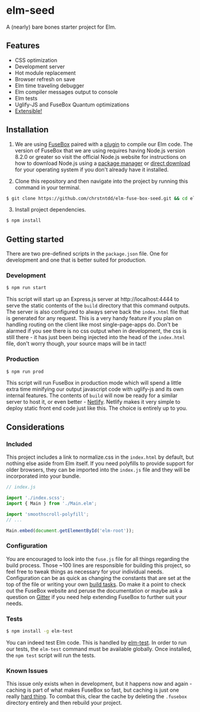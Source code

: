 # elm-seed

A (nearly) bare bones starter project for Elm.

## Features

- CSS optimization
- Development server
- Hot module replacement
- Browser refresh on save
- Elm time traveling debugger
- Elm compiler messages output to console
- Elm tests
- Uglify-JS and FuseBox Quantum optimizations
- [Extensible!](#considerations)

## Installation

1.  We are using [FuseBox](https://fuse-box.org/) paired with a [plugin](https://github.com/ccapndave/fuse-box-elm-plugin) to compile our Elm code. The version of FuseBox that we are using requires having Node.js version 8.2.0 or greater so visit the official Node.js website for instructions on how to download Node.js using a [package manager](https://nodejs.org/en/download/package-manager/) or [direct download](https://nodejs.org/en/download/) for your operating system if you don't already have it installed.

2.  Clone this repository and then navigate into the project by running this command in your terminal.

```bash
$ git clone https://github.com/chrstntdd/elm-fuse-box-seed.git && cd elm-fuse-box-seed
```

3.  Install project dependencies.

```bash
$ npm install
```

## Getting started

There are two pre-defined scripts in the `package.json` file. One for development and one that is better suited for production.

### Development

```bash
$ npm run start
```

This script will start up an Express.js server at http://localhost:4444 to serve the static contents of the `build` directory that this command outputs. The server is also configured to always serve back the `index.html` file that is generated for any request. This is a very handy feature if you plan on handling routing on the client like most single-page-apps do. Don't be alarmed if you see there is no css output when in development, the css is still there - it has just been being injected into the head of the `index.html` file, don't worry though, your source maps will be in tact!

### Production

```bash
$ npm run prod
```

This script will run FuseBox in production mode which will spend a little extra time minifying our output javascript code with uglify-js and its own internal features. The contents of `build` will now be ready for a similar server to host it, or even better - [Netlify](https://www.netlify.com/). Netlify makes it very simple to deploy static front end code just like this. The choice is entirely up to you.

## Considerations

### Included

This project includes a link to normalize.css in the `index.html` by default, but nothing else aside from Elm itself. If you need polyfills to provide support for older browsers, they can be imported into the `index.js` file and they will be incorporated into your bundle.

```js
// index.js

import './index.scss';
import { Main } from './Main.elm';

import 'smoothscroll-polyfill';
// ...

Main.embed(document.getElementById('elm-root'));
```

### Configuration

You are encouraged to look into the `fuse.js` file for all things regarding the build process. Those ~100 lines are responsible for building this project, so feel free to tweak things as necessary for your individual needs. Configuration can be as quick as changing the constants that are set at the top of the file or writing your own [build tasks](https://fuse-box.org/page/sparky). Do make it a point to check out the FuseBox website and peruse the documentation or maybe ask a question on [Gitter](https://gitter.im/fusebox-bundler/Lobby?utm_source=share-link&utm_medium=link&utm_campaign=share-link) if you need help extending FuseBox to further suit your needs.

### Tests

```bash
$ npm install -g elm-test
```

You can indeed test Elm code. This is handled by [elm-test](https://github.com/rtfeldman/node-test-runner). In order to run our tests, the `elm-test` command must be available globally. Once installed, the `npm test` script will run the tests.

### Known Issues

This issue only exists when in development, but it happens now and again - caching is part of what makes FuseBox so fast, but caching is just one really [hard thing](https://martinfowler.com/bliki/TwoHardThings.html). To combat this, clear the cache by deleting the `.fusebox` directory entirely and then rebuild your project.
